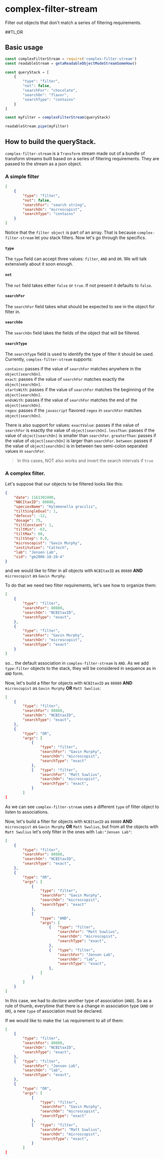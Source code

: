# complex-filter-stream

Filter out objects that don't match a series of filtering requirements.

##TL;DR


## Basic usage

```javascript
const complexFilterStream = require('complex-filter-stream')
const readableStream = getaReadableObjectModeStreamSomeHow()

const queryStack = [
	{
		"type": "filter",
		"not": false,
		"searchFor": "chocolate",
		"searchOn": "flavor",
		"searchType": "contains"
	}
]

const myFilter = complexFilterStream(queryStack)

readableStream.pipe(myFilter)
```

## How to build the queryStack.

`complex-filter-stream` is a `Transform` stream made out of a bundle of transform streams built based on a series of filtering requirements. They are passed to the stream as a json object.

### A simple filter

```json
[
	{
		"type": "filter",
		"not": false,
		"searchFor": "search string",
		"searchOn": "microscopist",
		"searchType": "contains"
	}
]
```

Notice that the `filter object` is part of an array. That is because `complex-filter-stream` let you stack filters. Now let's go through the specifics.

#### `type`

The `type` field can accept three values: `filter`, `AND` and `OR`. We will talk extensively about it soon enough.

#### `not`

The `not` field takes either `false` or `true`. If not present it defaults to `false`.

#### `searchFor`

The `searchFor` field takes what should be expected to see in the object for filter in.

#### `searchOn`

The `searchOn` field takes the fields of the object that will be filtered.

#### `searchType`

The `searchType` field is used to identify the type of filter it should be used. Currently, `complex-filter-stream` supports:

`contains`: passes if the value of `searchFor` matches anywhere in the `object[searchOn]`.  
`exact`: passes if the value of `searchFor` matches exactly the `object[searchOn]`.  
`startsWith`: passes if the value of `searchFor` matches the beginning of the `object[searchOn]`.  
`endsWith`: passes if the value of `searchFor` matches the end of the `object[searchOn]`.  
`regex`: passes if the `javascript` flavored `regex` in `searchFor` matches `object[searchOn]`.

There is also support for values:
`exactValue`: passes if the value of `searchFor` is exactly the value of `object[searchOn]`. 
`lessThan`: passes if the value of `object[searchOn]` is smaller than `searchFor`.
`greaterThan`: passes if the value of `object[searchOn]` is larger than `searchFor`.
`between`: passes if the value of `object[searchOn]` is in between two semi-colon separated values in `searchFor`.

> In this cases, NOT also works and invert the search intervals if `true`

### A complex filter.

Let's suppose that our objects to be filtered looks like this:

```json
{
	"date": 1161302400,
	"NBCItaxID": 80880,
	"speciesName": "Hylemonella gracilis",
	"tiltSingleDual": 1,
	"defocus": -12,
	"dosage": 75,
	"tiltConstant": 1,
	"tiltMin": -63,
	"tiltMax": 60,
	"tiltStep": 0.9,
	"microscopist": "Gavin Murphy",
	"institution": "Caltech",
	"lab": "Jensen Lab",
	"sid": "gm2006-10-20-4"
}
```

and we would like to filter in all objects with `NCBItaxID` as `80880` **AND** `microscopist` as `Gavin Murphy`.

To do that we need two filter requirements, let's see how to organize them:

```json
[
	{
		"type": "filter",
		"searchFor": 80880,
		"searchOn": "NCBItaxID",
		"searchType": "exact",
	},
	{
		"type": "filter",
		"searchFor": "Gavin Murphy",
		"searchOn": "microscopist",
		"searchType": "exact"
	}
]
```

so... the default association in `complex-filter-stream` is `AND`. As we add `type:filter` objects to the stack, they will be considered in sequence as in `AND` form.

Now, let's build a filter for objects with `NCBItaxID` as `80880` **AND** `microscopist` as `Gavin Murphy` **OR** `Matt Swulius`:

```json
[
	{
		"type": "filter",
		"searchFor": 80880,
		"searchOn": "NCBItaxID",
		"searchType": "exact",
	},
	{
		"type": "OR",
		"args": [
			{
				"type": "filter",
				"searchFor": "Gavin Murphy",
				"searchOn": "microscopist",
				"searchType": "exact"
			},
			{	"type": "filter",
				"searchFor": "Matt Suwlius",
				"searchOn": "microscopist",
				"searchType": "exact",
			}
		]
]
```

As we can see `complex-filter-stream` uses a different `type` of filter object to listen to associations.

Now, let's build a filter for objects with `NCBItaxID` as `80880` **AND** `microscopist` as `Gavin Murphy` **OR** `Matt Swulius`, but from all the objects with `Matt Swulius` let's only filter in the ones with `lab:"Jensen Lab"`:

```json
[
	{
		"type": "filter",
		"searchFor": 80880,
		"searchOn": "NCBItaxID",
		"searchType": "exact",
	},
	{
		"type": "OR",
		"args": [
			{
				"type": "filter",
				"searchFor": "Gavin Murphy",
				"searchOn": "microscopist",
				"searchType": "exact"
			},
			{
				"type": "AND",
				"args": [
					{	"type": "filter",
						"searchFor": "Matt Suwlius",
						"searchOn": "microscopist",
						"searchType": "exact",
					},
					{	"type": "filter",
						"searchFor": "Jensen Lab",
						"searchOn": "lab",
						"searchType": "exact",
					},
				]
			}
		]
	}
]
```

In this case, we had to *declare* another type of association (`AND`). So as a rule of thumb, everytime that there is a change in association type (`AND` or `OR`), a new `type` of association must be declared.


If we would like to make the `lab` requirement to all of them:

```json
[
	{
		"type": "filter",
		"searchFor": 80880,
		"searchOn": "NCBItaxID",
		"searchType": "exact",
	},
	{	"type": "filter",
		"searchFor": "Jensen Lab",
		"searchOn": "lab",
		"searchType": "exact",
	},
	{
		"type": "OR",
		"args": [
			{
				"type": "filter",
				"searchFor": "Gavin Murphy",
				"searchOn": "microscopist",
				"searchType": "exact"
			},
			{	"type": "filter",
				"searchFor": "Matt Suwlius",
				"searchOn": "microscopist",
				"searchType": "exact",
			}
		]
]
```

